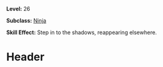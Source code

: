 <!-- TITLE: Skill: Shadow Step -->
<!-- SUBTITLE:  -->

**Level:** 26

**Subclass:** [Ninja](ninja)

**Skill Effect:** Step in to the shadows, reappearing elsewhere.

# Header